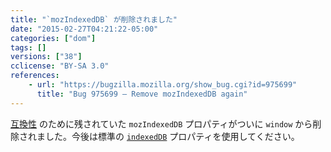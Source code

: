 ```yaml
---
title: "`mozIndexedDB` が削除されました"
date: "2015-02-27T04:21:22-05:00"
categories: ["dom"]
tags: []
versions: ["38"]
cclicense: "BY-SA 3.0"
references:
    - url: "https://bugzilla.mozilla.org/show_bug.cgi?id=975699"
      title: "Bug 975699 – Remove mozIndexedDB again"
---
```

[互換性](https://bugzilla.mozilla.org/show_bug.cgi?id=770844) のために残されていた `mozIndexedDB` プロパティがついに `window` から削除されました。今後は標準の [`indexedDB`](https://developer.mozilla.org/docs/Web/API/IDBEnvironment/indexedDB) プロパティを使用してください。

